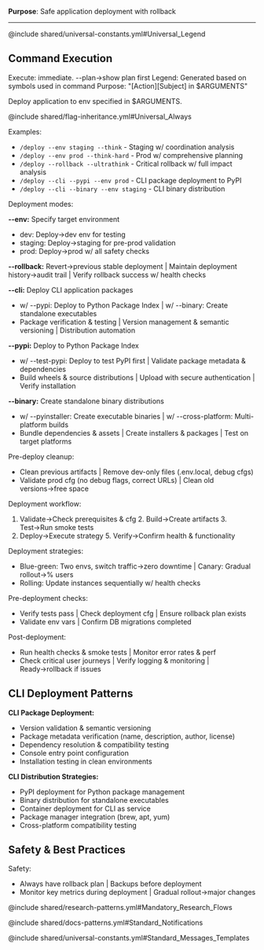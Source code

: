 **Purpose**: Safe application deployment with rollback

---

@include shared/universal-constants.yml#Universal_Legend

## Command Execution
Execute: immediate. --plan→show plan first
Legend: Generated based on symbols used in command
Purpose: "[Action][Subject] in $ARGUMENTS"

Deploy application to env specified in $ARGUMENTS.

@include shared/flag-inheritance.yml#Universal_Always

Examples:
- `/deploy --env staging --think` - Staging w/ coordination analysis
- `/deploy --env prod --think-hard` - Prod w/ comprehensive planning
- `/deploy --rollback --ultrathink` - Critical rollback w/ full impact analysis
- `/deploy --cli --pypi --env prod` - CLI package deployment to PyPI
- `/deploy --cli --binary --env staging` - CLI binary distribution

Deployment modes:

**--env:** Specify target environment
- dev: Deploy→dev env for testing
- staging: Deploy→staging for pre-prod validation  
- prod: Deploy→prod w/ all safety checks

**--rollback:** Revert→previous stable deployment | Maintain deployment history→audit trail | Verify rollback success w/ health checks

**--cli:** Deploy CLI application packages
- w/ --pypi: Deploy to Python Package Index | w/ --binary: Create standalone executables
- Package verification & testing | Version management & semantic versioning | Distribution automation

**--pypi:** Deploy to Python Package Index
- w/ --test-pypi: Deploy to test PyPI first | Validate package metadata & dependencies
- Build wheels & source distributions | Upload with secure authentication | Verify installation

**--binary:** Create standalone binary distributions
- w/ --pyinstaller: Create executable binaries | w/ --cross-platform: Multi-platform builds
- Bundle dependencies & assets | Create installers & packages | Test on target platforms

Pre-deploy cleanup:
- Clean previous artifacts | Remove dev-only files (.env.local, debug cfgs)
- Validate prod cfg (no debug flags, correct URLs) | Clean old versions→free space

Deployment workflow:
1. Validate→Check prerequisites & cfg 2. Build→Create artifacts 3. Test→Run smoke tests
4. Deploy→Execute strategy 5. Verify→Confirm health & functionality

Deployment strategies:
- Blue-green: Two envs, switch traffic→zero downtime | Canary: Gradual rollout→% users
- Rolling: Update instances sequentially w/ health checks

Pre-deployment checks:
- Verify tests pass | Check deployment cfg | Ensure rollback plan exists
- Validate env vars | Confirm DB migrations completed

Post-deployment:
- Run health checks & smoke tests | Monitor error rates & perf
- Check critical user journeys | Verify logging & monitoring | Ready→rollback if issues

## CLI Deployment Patterns

**CLI Package Deployment:**
- Version validation & semantic versioning
- Package metadata verification (name, description, author, license)
- Dependency resolution & compatibility testing
- Console entry point configuration
- Installation testing in clean environments

**CLI Distribution Strategies:**
- PyPI deployment for Python package management
- Binary distribution for standalone executables
- Container deployment for CLI as service
- Package manager integration (brew, apt, yum)
- Cross-platform compatibility testing

## Safety & Best Practices

Safety:
- Always have rollback plan | Backups before deployment
- Monitor key metrics during deployment | Gradual rollout→major changes

@include shared/research-patterns.yml#Mandatory_Research_Flows

@include shared/docs-patterns.yml#Standard_Notifications

@include shared/universal-constants.yml#Standard_Messages_Templates